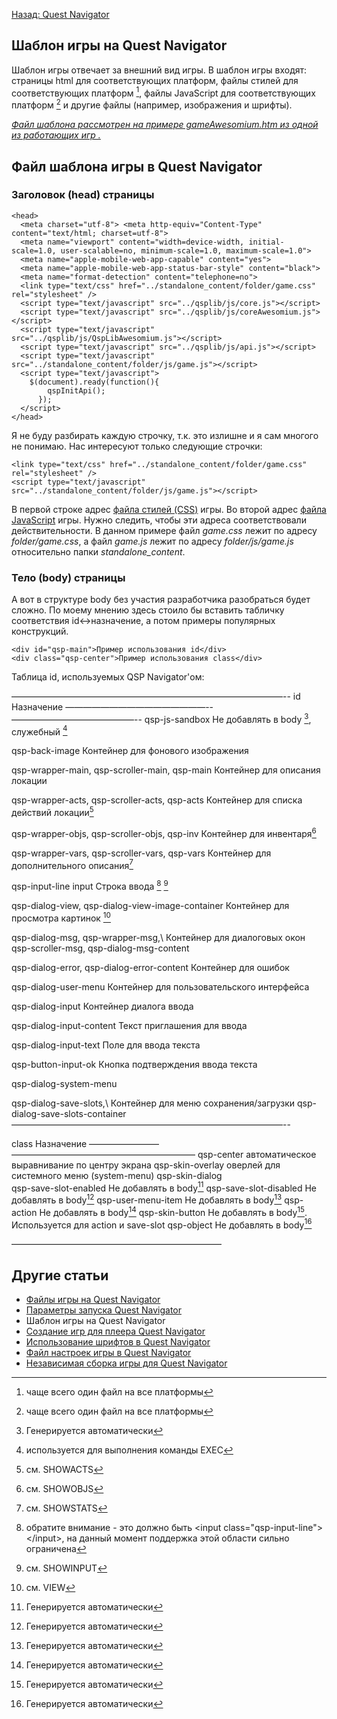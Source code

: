 [Назад: Quest Navigator](../navigator)

## Шаблон игры на Quest Navigator

Шаблон игры отвечает за внешний вид игры. В шаблон игры входят: страницы html для соответствующих платформ, файлы стилей для соответствующих платформ [^1], файлы JavaScript для соответствующих платформ [^2] и другие файлы (например, изображения и шрифты).

<u>*Файл шаблона рассмотрен на примере gameAwesomium.htm из одной из работающих игр .*</u>

## Файл шаблона игры в Quest Navigator

### Заголовок (head) страницы

``` html5
<head>
  <meta charset="utf-8"> <meta http-equiv="Content-Type" content="text/html; charset=utf-8">
  <meta name="viewport" content="width=device-width, initial-scale=1.0, user-scalable=no, minimum-scale=1.0, maximum-scale=1.0">
  <meta name="apple-mobile-web-app-capable" content="yes">
  <meta name="apple-mobile-web-app-status-bar-style" content="black">
  <meta name="format-detection" content="telephone=no">
  <link type="text/css" href="../standalone_content/folder/game.css" rel="stylesheet" />
  <script type="text/javascript" src="../qsplib/js/core.js"></script>
  <script type="text/javascript" src="../qsplib/js/coreAwesomium.js"></script>
  <script type="text/javascript" src="../qsplib/js/QspLibAwesomium.js"></script>
  <script type="text/javascript" src="../qsplib/js/api.js"></script>
  <script type="text/javascript" src="../standalone_content/folder/js/game.js"></script>
  <script type="text/javascript">
    $(document).ready(function(){
        qspInitApi();
      });
  </script>
</head>
```

Я не буду разбирать каждую строчку, т.к. это излишне и я сам многого не понимаю. Нас интересуют только следующие строчки:

``` html5
<link type="text/css" href="../standalone_content/folder/game.css" rel="stylesheet" />
<script type="text/javascript" src="../standalone_content/folder/js/game.js"></script>
```

В первой строке адрес [файла стилей (CSS)](fajl_css_igry_v_quest_navigator) игры. Во второй адрес [файла JavaScript](fajl_js_igry_v_quest_navigator) игры. Нужно следить, чтобы эти адреса соответствовали действительности. В данном примере файл *game.css* лежит по адресу *folder/game.css*, а файл *game.js* лежит по адресу *folder/js/game.js* относительно папки *standalone_content*.

### Тело (body) страницы

А вот в структуре body без участия разработчика разобраться будет сложно. По моему мнению здесь стоило бы вставить табличку соответствия id\<-\>назначение, а потом примеры популярных конструкций.

    <div id="qsp-main">Пример использования id</div>
    <div class="qsp-center">Пример использования class</div>

Таблица id, используемых QSP Navigator\'ом:

  ———————————————————————————————--
  id                                                 Назначение
  ————————————————-- ——————————————--
  qsp-js-sandbox                                     Не добавлять в body [^3], служебный [^4]

  qsp-back-image                                     Контейнер для фонового изображения

  qsp-wrapper-main, qsp-scroller-main, qsp-main      Контейнер для описания локации

  qsp-wrapper-acts, qsp-scroller-acts, qsp-acts      Контейнер для списка действий локации[^5]

  qsp-wrapper-objs, qsp-scroller-objs, qsp-inv       Контейнер для инвентаря[^6]

  qsp-wrapper-vars, qsp-scroller-vars, qsp-vars      Контейнер для дополнительного описания[^7]

  qsp-input-line input                               Строка ввода [^8] [^9]

  qsp-dialog-view, qsp-dialog-view-image-container   Контейнер для просмотра картинок [^10]

  qsp-dialog-msg, qsp-wrapper-msg,\                  Контейнер для диалоговых окон
  qsp-scroller-msg, qsp-dialog-msg-content           

  qsp-dialog-error, qsp-dialog-error-content         Контейнер для ошибок

  qsp-dialog-user-menu                               Контейнер для пользовательского интерфейса

  qsp-dialog-input                                   Контейнер диалога ввода

  qsp-dialog-input-content                           Текст приглашения для ввода

  qsp-dialog-input-text                              Поле для ввода текста

  qsp-button-input-ok                                Кнопка подтверждения ввода текста

  qsp-dialog-system-menu                             

  qsp-dialog-save-slots,\                            Контейнер для меню сохранения/загрузки
  qsp-dialog-save-slots-container                    
  ———————————————————————————————--

  class                    Назначение
  ———————— —————————————————————
  qsp-center               автоматическое выравнивание по центру экрана
  qsp-skin-overlay         оверлей для системного меню (system-menu)
  qsp-skin-dialog          
  qsp-save-slot-enabled    Не добавлять в body[^11]
  qsp-save-slot-disabled   Не добавлять в body[^12]
  qsp-user-menu-item       Не добавлять в body[^13]
  qsp-action               Не добавлять в body[^14]
  qsp-skin-button          Не добавлять в body[^15]. Используется для action и save-slot
  qsp-object               Не добавлять в body[^16]

————————————————————————

## Другие статьи

*  [Файлы игры на Quest Navigator](navigator_game_files)
*  [Параметры запуска Quest Navigator](navigator_command_line)
*  Шаблон игры на Quest Navigator
*  [Создание игр для плеера Quest Navigator](sozdanie_igr_na_quest_navigator)
*  [Использование шрифтов в Quest Navigator](ispolzovanie_shriftov_v_quest_navigator)
*  [Файл настроек игры в Quest Navigator](fajl_nastroek_igry_v_quest_navigator)
*  [Независимая сборка игры для Quest Navigator](navigator_standalone)

[^1]: чаще всего один файл на все платформы

[^2]: чаще всего один файл на все платформы

[^3]: Генерируется автоматически

[^4]: используется для выполнения команды EXEC

[^5]: см. SHOWACTS

[^6]: см. SHOWOBJS

[^7]: см. SHOWSTATS

[^8]: обратите внимание - это должно быть \<input class="qsp-input-line"\> \</input\>, на данный момент поддержка этой области сильно ограничена

[^9]: см. SHOWINPUT

[^10]: см. VIEW

[^11]: Генерируется автоматически

[^12]: Генерируется автоматически

[^13]: Генерируется автоматически

[^14]: Генерируется автоматически

[^15]: Генерируется автоматически

[^16]: Генерируется автоматически

